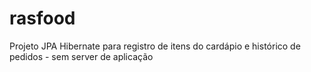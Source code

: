 # rasfood
Projeto JPA Hibernate para registro de itens do cardápio e histórico de pedidos - sem server de aplicação
